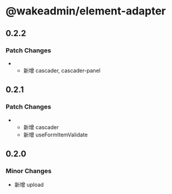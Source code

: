 # @wakeadmin/element-adapter

## 0.2.2

### Patch Changes

- - 新增 cascader, cascader-panel

## 0.2.1

### Patch Changes

- - 新增 cascader
  - 新增 useFormItemValidate

## 0.2.0

### Minor Changes

- 新增 upload
